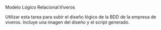 Modelo Lógico Relacional:Viveros

Utilizar esta tarea para subir el diseño lógico de la BDD de la empresa de viveros. 
Incluye una imagen del diseño y el script generado.
